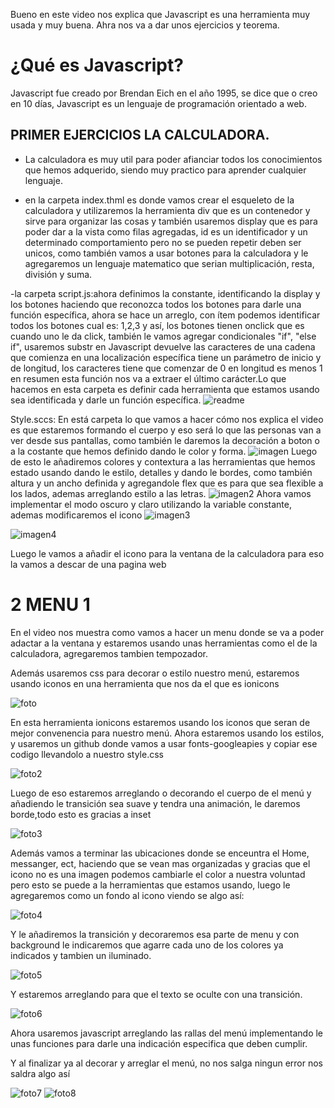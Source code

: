 Bueno en este video nos explica que Javascript es una herramienta muy usada y muy buena. Ahra nos va a dar unos ejercicios y teorema.

# ¿Qué es Javascript?
Javascript fue creado por Brendan Eich en el año 1995, se dice que o creo en 10 días, Javascript es un lenguaje de programación orientado a web.

## PRIMER EJERCICIOS LA CALCULADORA.

- La calculadora es muy util para poder afianciar todos los conocimientos que hemos adquerido, siendo muy practico para aprender cualquier lenguaje.

- en la carpeta index.thml es donde vamos crear el esqueleto de la calculadora y utilizaremos la herramienta div que es un contenedor y sirve para organizar las cosas y también usaremos display que es para poder dar a la vista como filas agregadas, id es un identificador y un determinado comportamiento pero no se pueden repetir deben ser unicos, como también vamos a usar botones para la calculadora y le agregaremos un lenguaje matematico que serian multiplicación, resta, división y suma.

-la carpeta script.js:ahora definimos la constante, identificando la display y los botones haciendo que reconozca todos los botones para darle una función específica, ahora se hace un arreglo, con ítem podemos identificar todos los botones cual es: 1,2,3 y así, los botones tienen onclick que es cuando uno le da click, también le vamos agregar condicionales "if", "else if", usaremos substr en Javascript devuelve las caracteres de una cadena que comienza en una localización específica tiene un parámetro de inicio y de longitud, los caracteres tiene que comenzar de 0 en longitud es menos 1 en resumen esta función nos va a extraer el último carácter.Lo que hacemos en esta carpeta es definir cada herramienta que estamos usando sea identificada y darle un función específica. 
![readme](1.Calculadora/img/readme.png "calculadora")

Style.sccs: En está carpeta lo que vamos a hacer cómo nos explica el video es que estaremos formando el cuerpo y eso será lo que las personas van a ver desde sus pantallas, como también le daremos la decoración a boton o a la costante que hemos definido dando le color y forma.
![imagen](1.Calculadora/img/imagen.png "imagen")
 Luego de esto le añadiremos colores y contextura a las herramientas que hemos estado usando dando le estilo, detalles y dando le bordes, como también altura y un ancho definida y agregandole flex que es para que sea flexible a los lados, ademas arreglando estilo a las letras.
![imagen2](1.Calculadora/img/imagen2..png "imagen2")
Ahora vamos implementar el modo oscuro y claro utilizando la variable constante, ademas modificaremos el icono 
![imagen3](1.Calculadora/img/imagen3.png "imagen3")


![imagen4](1.Calculadora/img/imagen4.png "imagen4")

Luego le vamos a añadir el icono para la ventana de la calculadora para eso la vamos a descar de una pagina web 

# 2 MENU 1
En el video nos muestra como vamos a hacer un menu donde se  va a poder adactar a la ventana y estaremos usando unas herramientas como el de la calculadora, agregaremos tambien tempozador.

Además usaremos css para decorar o estilo nuestro menú, estaremos usando iconos en una herramienta que nos da el que es ionicons 

![foto](2_menu.1/img/foto.png "foto")

En esta herramienta ionicons estaremos usando los iconos que seran de mejor convenencia para nuestro menú. Ahora estaremos usando los  estilos, y usaremos un github donde vamos a usar fonts-googleapies y copiar ese codigo llevandolo a nuestro style.css

![foto2](2_menu.1/img/foto2.png "foto2")

Luego de eso estaremos arreglando o decorando el cuerpo de el menú y añadiendo le transición sea suave y tendra una animación, le daremos borde,todo esto es gracias a inset

![foto3](2_menu.1/img/foto3.png "foto3")
 
 Además vamos a terminar las ubicaciones donde se enceuntra el Home, messanger, ect, haciendo que se vean mas organizadas y gracias que el icono no es una imagen podemos cambiarle el color a nuestra voluntad pero esto se puede a la herramientas que estamos usando, luego le agregaremos como un fondo al icono viendo se algo así:

 ![foto4](2_menu.1/img/foto4.png "foto4")

 Y le añadiremos la transición y decoraremos esa parte de menu y con background le indicaremos que agarre cada uno de los colores ya indicados y tambien un iluminado.

 ![foto5](2_menu.1/img/foto5.png "foto5")

 Y estaremos arreglando para que el texto se oculte con una transición.

![foto6](2_menu.1/img/foto6.png "foto6")

Ahora usaremos javascript arreglando las rallas del menú implementando le unas funciones para darle una indicación especifica que deben cumplir.

Y al finalizar ya al decorar y arreglar el menú, no nos salga ningun error nos saldra algo así

![foto7](2_menu.1/img/foto7.png "foto7")
![foto8](2_menu.1/img/foto8.png "foto8")
